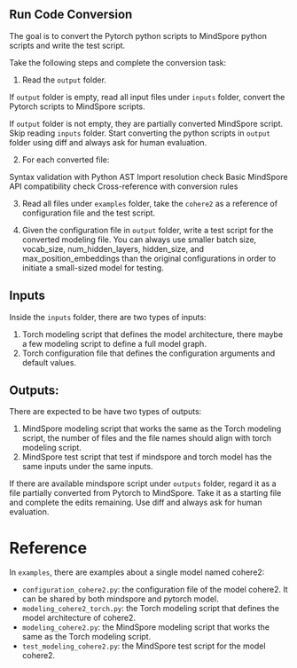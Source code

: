 ## Run Code Conversion

The goal is to convert the Pytorch python scripts to MindSpore python scripts and write the test script.

Take the following steps and complete the conversion task: 
1. Read the `output` folder. 

If `output` folder is empty, read all input files under `inputs` folder, convert the Pytorch scripts to MindSpore scripts.  

If `output` folder is not empty, they are partially converted MindSpore script. Skip reading `inputs` folder. Start converting the python scripts in `output` folder using diff and always ask for human evaluation.

2. For each converted file:

Syntax validation with Python AST
Import resolution check
Basic MindSpore API compatibility check
Cross-reference with conversion rules

3. Read all files under `examples` folder, take the `cohere2` as a reference of configuration file and the test script.

4. Given the configuration file in `output` folder, write a test script for the converted modeling file. You can always use smaller batch size, vocab_size, num_hidden_layers, hidden_size, and max_position_embeddings than the original configurations in order to initiate a small-sized model for testing.

## Inputs
Inside the `inputs` folder, there are two types of inputs:
1. Torch modeling script that defines the model architecture, there maybe a few modeling script to define a full model graph.
2. Torch configuration file that defines the configuration arguments and default values.

## Outputs:
There are expected to be have two types of outputs:

1. MindSpore modeling script that works the same as the Torch modeling script, the number of files and the file names should align with torch modeling script.
2. MindSpore test script that test if mindspore and torch model has the same inputs under the same inputs. 

If there are available mindspore script under `outputs` folder, regard it as a file partially converted from Pytorch to MindSpore. Take it as a starting file and complete the edits remaining. Use diff and always ask for human evaluation.


# Reference

In `examples`, there are examples about a single model named cohere2:
- `configuration_cohere2.py`: the configuration file of the model cohere2. It can be shared by both mindspore and pytorch model.
- `modeling_cohere2_torch.py`: the Torch modeling script that defines the model architecture of cohere2.
- `modeling_cohere2.py`: the MindSpore modeling script that works the same as the Torch modeling script.
- `test_modeling_cohere2.py`: the MindSpore test script for the model cohere2.


